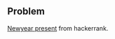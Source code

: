Problem
-------

[Newyear present](https://www.hackerrank.com/contests/acm-icpc-practice-contest/challenges/newyear-present)
from hackerrank.